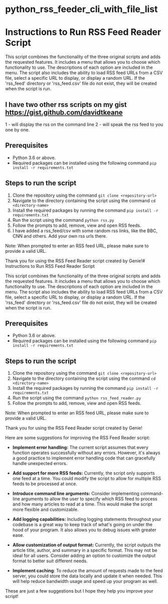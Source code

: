 # python_rss_feeder_cli_with_file_list

# Instructions to Run RSS Feed Reader Script

This script combines the functionality of the three original scripts and adds the requested features. It includes a menu that allows you to choose which functionality to use. The descriptions of each option are included in the menu. The script also includes the ability to load RSS feed URLs from a CSV file, select a specific URL to display, or display a random URL. If the 'rss_feed' directory or 'rss_feed.csv' file do not exist, they will be created when the script is run.

## I have two other rss scripts on my gist https://gist.github.com/davidtkeane 
1 - will display the rss on the command line 
2 - will speak the rss feed to you one by one.

## Prerequisites
- Python 3.6 or above.
- Required packages can be installed using the following command `pip install -r requirements.txt`

## Steps to run the script
1. Clone the repository using the command `git clone <repository-url>`
2. Navigate to the directory containing the script using the command `cd <directory-name>`
3. Install the required packages by running the command `pip install -r requirements.txt`
4. Run the script using the command `python rss.py`
5. Follow the prompts to add, remove, view and open RSS feeds. 
6. I have added a rss_feed/csv with some random rss links, like the BBC, CNN and others. Add your own rss urls there.

Note: When prompted to enter an RSS feed URL, please make sure to provide a valid URL.

Thank you for using the RSS Feed Reader script created by Genie!# Instructions to Run RSS Feed Reader Script

This script combines the functionality of the three original scripts and adds the requested features. It includes a menu that allows you to choose which functionality to use. The descriptions of each option are included in the menu. The script also includes the ability to load RSS feed URLs from a CSV file, select a specific URL to display, or display a random URL. If the 'rss_feed' directory or 'rss_feed.csv' file do not exist, they will be created when the script is run.

## Prerequisites
- Python 3.6 or above.
- Required packages can be installed using the following command `pip install -r requirements.txt`

## Steps to run the script
1. Clone the repository using the command `git clone <repository-url>`
2. Navigate to the directory containing the script using the command `cd <directory-name>`
3. Install the required packages by running the command `pip install -r requirements.txt`
4. Run the script using the command `python rss_feed_reader.py`
5. Follow the prompts to add, remove, view and open RSS feeds. 

Note: When prompted to enter an RSS feed URL, please make sure to provide a valid URL.

Thank you for using the RSS Feed Reader script created by Genie!

Here are some suggestions for improving the RSS Feed Reader script:

- **Implement error handling:** The current script assumes that every function operates successfully without any errors. However, it's always a good practice to implement error handling code that can gracefully handle unexpected errors.

- **Add support for more RSS feeds:** Currently, the script only supports one feed at a time. You could modify the script to allow for multiple RSS feeds to be processed at once.

- **Introduce command line arguments:** Consider implementing command-line arguments to allow the user to specify which RSS feed to process and how many articles to read at a time. This would make the script more flexible and customizable.

- **Add logging capabilities:** Including logging statements throughout your codebase is a great way to keep track of what's going on under the hood of your program. It also allows you to debug issues with greater ease.

- **Allow customization of output format:** Currently, the script outputs the article title, author, and summary in a specific format. This may not be ideal for all users. Consider adding an option to customize the output format to better suit different needs.

- **Implement caching**: To reduce the amount of requests made to the feed server, you could store the data locally and update it when needed. This will help reduce bandwidth usage and speed up your program as well.

These are just a few suggestions but I hope they help you improve your script!
